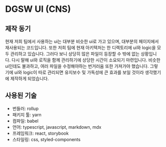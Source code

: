 # DGSW UI (CNS)

## 제작 동기

현재 저희 팀에서 사용하는 ui는 대부분 비슷한 ui로 가고 있으며, 대부분의 페이지에서 재사용되는 코드입니다.
또한 저희 팀에 현재 아키텍처는 한 디렉토리에 ui와 logic을 모두 관리하고 있습니다. 그러다 보니 상당히 많은 파일이 등장할 수 밖에 없는 상황입니다. 다시 말해 ui와 로직을 함께 관리하기에 상당한 시간이 소요되기 마련입니다. 비슷한 ui인데도 불과하고, 여러 파일을 수정해야하는 번거러움 또한 가져가야 했습니다. 그렇기에 ui와 logic이 따로 관리되면 유지보수 및 가독성에 큰 효과를 보일 것이라 생각했기에 제작하게 되었습니다.

## 사용된 기술

- 번들러: rollup
- 패키지 툴: yarn
- 컴파일: babel
- 언어: typescript, javascript, markdown, mdx
- 프레임워크: react, storybook
- 스타일링: css, styled-components
